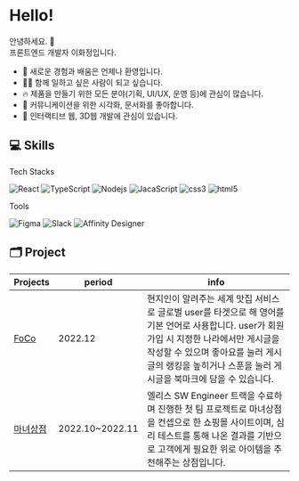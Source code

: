 # Hello!
안녕하세요. 👋   
프론트엔드 개발자 이화정입니다.   

- 📖 새로운 경험과 배움은 언제나 환영입니다.   
- 🙆‍♀️ 함께 일하고 싶은 사람이 되고 싶습니다.   
- 🔥 제품을 만들기 위한 모든 분야(기획, UI/UX, 운영 등)에 관심이 많습니다.   
- 📑 커뮤니케이션을 위한 시각화, 문서화를 좋아합니다.   
- 💚 인터랙티브 웹, 3D웹 개발에 관심이 있습니다.   
   
## 💻 Skills
Tech Stacks
<p>
  <img alt="React" src="https://img.shields.io/badge/-React-45b8d8?style=flat-square&logo=react&logoColor=white" />
  <img alt="TypeScript" src="https://img.shields.io/badge/-TypeScript-007ACC?style=flat-square&logo=typescript&logoColor=white" />
  <img alt="Nodejs" src="https://img.shields.io/badge/-Nodejs-43853d?style=flat-square&logo=Node.js&logoColor=white" />
  <img alt="JacaScript" src="https://img.shields.io/badge/-JavaScript-F7DF1E?style=flat-square&logo=javascript&logoColor=white" />
  <img alt="css3" src="https://img.shields.io/badge/-CSS3-1572B6?style=flat-square&logo=CSS3&logoColor=white" />
  <img alt="html5" src="https://img.shields.io/badge/-HTML5-E34F26?style=flat-square&logo=html5&logoColor=white" />
</p>

Tools
<p>
  <img alt="Figma" src="https://img.shields.io/badge/-Figma-F24E1E?style=flat-square&logo=Figma&logoColor=white" />
  <img alt="Slack" src="https://img.shields.io/badge/-Slack-4A154B?style=flat-square&logo=slack&logoColor=white" />
  <img alt="Affinity Designer" src="https://img.shields.io/badge/-AffinityDesigner-1B72BE?style=flat-square&logo=affinitydesigner&logoColor=white" />
</p>
   
## 🗂️ Project
|Projects|period|info|
|---|---|---|
|[FoCo](https://www.notion.so/cd00b9875d1444f1908676a76ab74f02)|2022.12|현지인이 알려주는 세계 맛집 서비스로 글로벌 user를 타겟으로 해 영어를 기본 언어로 사용합니다. user가 회원가입 시 지정한 나라에서만 게시글을 작성할 수 있으며 좋아요를 눌러 게시글의 랭킹을 높히거나 스푼을 눌러 게시글을 북마크에 담을 수 있습니다.|
|[마녀상점](https://www.notion.so/cd00b9875d1444f1908676a76ab74f02)|2022.10~2022.11|엘리스 SW Engineer 트랙을 수료하며 진행한 첫 팀 프로젝트로 마녀상점을 컨셉으로 한 쇼핑몰 사이트이며, 심리 테스트를 통해 나온 결과를 기반으로 고객에게 필요한 위로 아이템을 추천해주는 상점입니다.|
